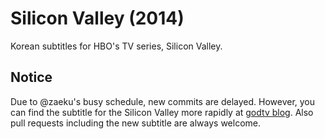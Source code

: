 Silicon Valley (2014)
=====================

Korean subtitles for HBO's TV series, Silicon Valley.


## Notice

Due to @zaeku's busy schedule, new commits are delayed. However, you can find the subtitle for the Silicon Valley more rapidly at [godtv blog][]. Also pull requests including the new subtitle are always welcome.

[godtv blog]: http://godtv.tistory.com/2
